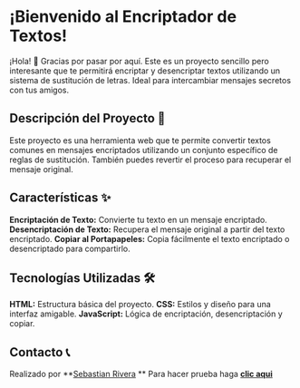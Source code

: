 # ¡Bienvenido al Encriptador de Textos! 
¡Hola! 👋 Gracias por pasar por aquí. Este es un proyecto sencillo pero interesante que te permitirá encriptar y desencriptar textos utilizando un sistema de sustitución de letras. Ideal para intercambiar mensajes secretos con tus amigos.

##  Descripción del Proyecto 📝
Este proyecto es una herramienta web que te permite convertir textos comunes en mensajes encriptados utilizando un conjunto específico de reglas de sustitución. También puedes revertir el proceso para recuperar el mensaje original.

##  Características ✨
**Encriptación de Texto:** Convierte tu texto en un mensaje encriptado.
**Desencriptación de Texto:** Recupera el mensaje original a partir del texto encriptado.
**Copiar al Portapapeles:** Copia fácilmente el texto encriptado o desencriptado para compartirlo.

##  Tecnologías Utilizadas  🛠️
**HTML:** Estructura básica del proyecto.
**CSS:** Estilos y diseño para una interfaz amigable.
**JavaScript:** Lógica de encriptación, desencriptación y copiar.

##  Contacto 📞 
Realizado por **[Sebastian Rivera](https://github.com/SrZelt4 "Sebastian Rivera") **
Para hacer prueba haga [**clic aqui**](https://srzelt4.github.io/EncriptadorAlura/ "**clic aqui**")
